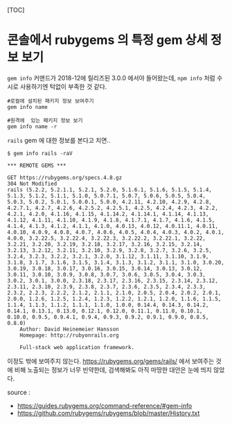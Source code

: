 [TOC]


# 콘솔에서 rubygems 의 특정 gem 상세 정보 보기

`gem info` 커맨드가 2018-12에 릴리즈된 3.0.0 에서야 들어왔는데, `npm info` 처럼 수시로 사용하기엔 턱없이 부족한 것 같다.

```
#로컬에 설치된 패키지 정보 보여주기
gem info name

#원격에  있는 패키지 정보 보기
gem info name -r
```

`rails` gem 에 대한 정보를 본다고 치면..

```
$ gem info rails -raV

*** REMOTE GEMS ***

GET https://rubygems.org/specs.4.8.gz
304 Not Modified
rails (5.2.2, 5.2.1.1, 5.2.1, 5.2.0, 5.1.6.1, 5.1.6, 5.1.5, 5.1.4, 5.1.3, 5.1.2, 5.1.1, 5.1.0, 5.0.7.1, 5.0.7, 5.0.6, 5.0.5, 5.0.4, 5.0.3, 5.0.2, 5.0.1, 5.0.0.1, 5.0.0, 4.2.11, 4.2.10, 4.2.9, 4.2.8, 4.2.7.1, 4.2.7, 4.2.6, 4.2.5.2, 4.2.5.1, 4.2.5, 4.2.4, 4.2.3, 4.2.2, 4.2.1, 4.2.0, 4.1.16, 4.1.15, 4.1.14.2, 4.1.14.1, 4.1.14, 4.1.13, 4.1.12, 4.1.11, 4.1.10, 4.1.9, 4.1.8, 4.1.7.1, 4.1.7, 4.1.6, 4.1.5, 4.1.4, 4.1.3, 4.1.2, 4.1.1, 4.1.0, 4.0.13, 4.0.12, 4.0.11.1, 4.0.11, 4.0.10, 4.0.9, 4.0.8, 4.0.7, 4.0.6, 4.0.5, 4.0.4, 4.0.3, 4.0.2, 4.0.1, 4.0.0, 3.2.22.5, 3.2.22.4, 3.2.22.3, 3.2.22.2, 3.2.22.1, 3.2.22, 3.2.21, 3.2.20, 3.2.19, 3.2.18, 3.2.17, 3.2.16, 3.2.15, 3.2.14, 3.2.13, 3.2.12, 3.2.11, 3.2.10, 3.2.9, 3.2.8, 3.2.7, 3.2.6, 3.2.5, 3.2.4, 3.2.3, 3.2.2, 3.2.1, 3.2.0, 3.1.12, 3.1.11, 3.1.10, 3.1.9, 3.1.8, 3.1.7, 3.1.6, 3.1.5, 3.1.4, 3.1.3, 3.1.2, 3.1.1, 3.1.0, 3.0.20, 3.0.19, 3.0.18, 3.0.17, 3.0.16, 3.0.15, 3.0.14, 3.0.13, 3.0.12, 3.0.11, 3.0.10, 3.0.9, 3.0.8, 3.0.7, 3.0.6, 3.0.5, 3.0.4, 3.0.3, 3.0.2, 3.0.1, 3.0.0, 2.3.18, 2.3.17, 2.3.16, 2.3.15, 2.3.14, 2.3.12, 2.3.11, 2.3.10, 2.3.9, 2.3.8, 2.3.7, 2.3.6, 2.3.5, 2.3.4, 2.3.3, 2.3.2, 2.2.3, 2.2.2, 2.1.2, 2.1.1, 2.1.0, 2.0.5, 2.0.4, 2.0.2, 2.0.1, 2.0.0, 1.2.6, 1.2.5, 1.2.4, 1.2.3, 1.2.2, 1.2.1, 1.2.0, 1.1.6, 1.1.5, 1.1.4, 1.1.3, 1.1.2, 1.1.1, 1.1.0, 1.0.0, 0.14.4, 0.14.3, 0.14.2, 0.14.1, 0.13.1, 0.13.0, 0.12.1, 0.12.0, 0.11.1, 0.11.0, 0.10.1, 0.10.0, 0.9.5, 0.9.4.1, 0.9.4, 0.9.3, 0.9.2, 0.9.1, 0.9.0, 0.8.5, 0.8.0)
    Author: David Heinemeier Hansson
    Homepage: http://rubyonrails.org

    Full-stack web application framework.

```

이정도 밖에 보여주지 않는다. https://rubygems.org/gems/rails/ 에서 보여주는 것에 비해 노출되는 정보가 너무 빈약한데, 검색해봐도 아직 마땅한 대안은 눈에 띄지 않았다.

source :

- https://guides.rubygems.org/command-reference/#gem-info
- https://github.com/rubygems/rubygems/blob/master/History.txt
